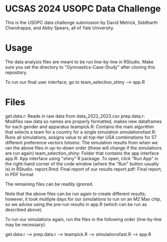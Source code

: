 # UCSAS 2024 USOPC Data Challenge

This is the USOPC data challenge submission by David Metrick, Siddharth Chandrappa, and Abby Spears, all of Yale University.

# Usage

The data analysis files are meant to be run line-by-line in RStudio. Make sure you set the directory to "Gymnastics-Case-Study" after cloning this repository.

To run our final user interface, go to team_selection_shiny --> app.R


# Files

get.data.r: Reads in raw data from data_2022_2023.csv
prep.data.r: Modifies raw data so names are properly formatted, makes new dataframes for each gender and apparatus
teampick.R: Contains the main algorithm that selects a team for a country for a single simulation
simulationsfast.R: Runs all simulations, assigns value to all top-tier USA combinations for 57 different preference vectors
totsims: The simulation results from when we ran the above files in up-to-down order (these will change if the simulations are run again)
team_selection_shiny: Folder that contains the app interface
app.R: App interface using "shiny" R package. To open, click "Run App" in the right-hand corner of the code window (where the "Run" button usually is) in RStudio.
report.Rmd: Final report of our results
report.pdf: Final report, in PDF format

The remaining files can be readily ignored.

Note that the above files can be run again to create different results; however, it took multiple days for our simulations to run on an M2 Max chip, so we advise using the pre-run results in app.R (which can be run as described above).

To run our simulations again, run the files in the following order (line-by-line may be necessary):

get.data.r --> prep.data.r --> teampick.R --> simulationsfast.R --> app.R